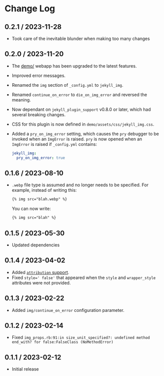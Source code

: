# Change Log

## 0.2.1 / 2023-11-28

* Took care of the inevitable blunder when making too many changes


## 0.2.0 / 2023-11-20

* The [demo/](demo/) webapp has been upgraded to the latest features.
* Improved error messages.
* Renamed the `img` section of `_config.yml` to `jekyll_img`.
* Renamed `continue_on_error` to `die_on_img_error` and reversed the meaning.
* Now dependant on `jekyll_plugin_support` v0.8.0 or later, which had several breaking changes.
* CSS for this plugin is now defined in `demo/assets/css/jekyll_img.css`.
* Added a `pry_on_img_error` setting, which causes the `pry` debugger to be invoked when an `ImgError` is raised.
  `pry` is now opened when an `ImgError` is raised if `_config.yml` contains:

  ```yaml
  jekyll_img:
    pry_on_img_error: true
  ```


## 0.1.6 / 2023-08-10

* `.webp` file type is assumed and no longer needs to be specified.
  For example, instead of writing this:

  ```html
  {% img src="blah.webp" %}
  ```

  You can now write:

  ```html
  {% img src="blah" %}
  ```


## 0.1.5 / 2023-05-30

* Updated dependencies


## 0.1.4 / 2023-04-02

* Added [`attribution` support](https://github.com/mslinn/jekyll_plugin_support#subclass-attribution).
* Fixed `style=' false'` that appeared when the `style` and `wrapper_style` attributes were not provided.


## 0.1.3 / 2023-02-22

* Added `img/continue_on_error` configuration parameter.


## 0.1.2 / 2023-02-14

* Fixed `img_props.rb:91:in size_unit_specified?: undefined method end_with? for false:FalseClass (NoMethodError)`


## 0.1.1 / 2023-02-12

* Initial release
